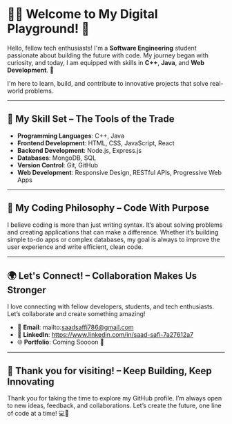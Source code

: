 # 👨‍💻 Welcome to My Digital Playground! 🌟

Hello, fellow tech enthusiasts! I'm a **Software Engineering** student passionate about building the future with code. My journey began with curiosity, and today, I am equipped with skills in **C++**, **Java**, and **Web Development**. 🚀

I'm here to learn, build, and contribute to innovative projects that solve real-world problems.

---

## 🔧 **My Skill Set** – The Tools of the Trade

- **Programming Languages**: C++, Java
- **Frontend Development**: HTML, CSS, JavaScript, React
- **Backend Development**: Node.js, Express.js
- **Databases**: MongoDB, SQL
- **Version Control**: Git, GitHub
- **Web Development**: Responsive Design, RESTful APIs, Progressive Web Apps

---

## 🎯 **My Coding Philosophy** – Code With Purpose

I believe coding is more than just writing syntax. It’s about solving problems and creating applications that can make a difference. Whether it’s building simple to-do apps or complex databases, my goal is always to improve the user experience and write efficient, clean code.

---

## 🌍 **Let's Connect!** – Collaboration Makes Us Stronger

I love connecting with fellow developers, students, and tech enthusiasts. Let’s collaborate and create something amazing!

- 📧 **Email**: mailto:saadsaffi786@gmail.com
- 🔗 **LinkedIn**: https://www.linkedin.com/in/saad-safi-7a27612a7
- 🌐 **Portfolio**: Coming Soooon 🫠

---

## 🌟 **Thank you for visiting!** – Keep Building, Keep Innovating

Thank you for taking the time to explore my GitHub profile. I’m always open to new ideas, feedback, and collaborations. Let’s create the future, one line of code at a time! 💻🚀

